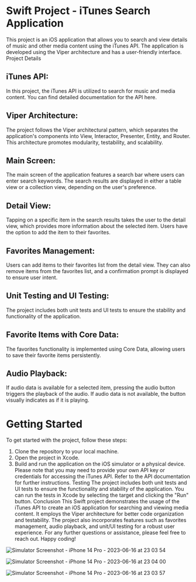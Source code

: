 # Swift Project - iTunes Search Application
This project is an iOS application that allows you to search and view details of music and other media content using the iTunes API. The application is developed using the Viper architecture and has a user-friendly interface.
Project Details
## iTunes API:
 In this project, the iTunes API is utilized to search for music and media content. You can find detailed documentation for the API here.
## Viper Architecture: 
The project follows the Viper architectural pattern, which separates the application's components into View, Interactor, Presenter, Entity, and Router. This architecture promotes modularity, testability, and scalability.
## Main Screen: 
The main screen of the application features a search bar where users can enter search keywords. The search results are displayed in either a table view or a collection view, depending on the user's preference.
## Detail View:
Tapping on a specific item in the search results takes the user to the detail view, which provides more information about the selected item. Users have the option to add the item to their favorites.
## Favorites Management:
Users can add items to their favorites list from the detail view. They can also remove items from the favorites list, and a confirmation prompt is displayed to ensure user intent.
## Unit Testing and UI Testing: 
The project includes both unit tests and UI tests to ensure the stability and functionality of the application.
## Favorite Items with Core Data: 
The favorites functionality is implemented using Core Data, allowing users to save their favorite items persistently.
## Audio Playback: 
If audio data is available for a selected item, pressing the audio button triggers the playback of the audio. If audio data is not available, the button visually indicates as if it is playing.
# Getting Started
To get started with the project, follow these steps:
1. Clone the repository to your local machine.
2. Open the project in Xcode.
3. Build and run the application on the iOS simulator or
 a physical device.
Please note that you may need to provide your own API key or credentials for accessing the iTunes API. Refer to the API documentation for further instructions.
Testing
The project includes both unit tests and UI tests to ensure the functionality and stability of the application. You can run the tests in Xcode by selecting the target and clicking the "Run" button.
Conclusion
This Swift project demonstrates the usage of the iTunes API to create an iOS application for searching and viewing media content. It employs the Viper architecture for better code organization and testability. The project also incorporates features such as favorites management, audio playback, and unit/UI testing for a robust user experience.
For any further questions or assistance, please feel free to reach out.
Happy coding!


![Simulator Screenshot - iPhone 14 Pro - 2023-06-16 at 23 03 54](https://github.com/yukcu02/FurkanYUKCU_FINAL/assets/112817816/8c3892d4-0b26-41d6-9686-e53b6a4e22c2)

![Simulator Screenshot - iPhone 14 Pro - 2023-06-16 at 23 04 00](https://github.com/yukcu02/FurkanYUKCU_FINAL/assets/112817816/8cd44a48-e6c5-4398-9162-cbb1650e722a)

![Simulator Screenshot - iPhone 14 Pro - 2023-06-16 at 23 03 57](https://github.com/yukcu02/FurkanYUKCU_FINAL/assets/112817816/9bb4d357-512a-4afa-afdc-023c05f139d6)

